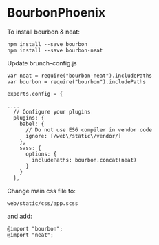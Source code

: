 # BourbonPhoenix

To install bourbon & neat:

~~~~
npm install --save bourbon
npm install --save bourbon-neat
~~~~

Update brunch-config.js
~~~~
var neat = require("bourbon-neat").includePaths
var bourbon = require("bourbon").includePaths 

exports.config = {

....
  // Configure your plugins
  plugins: {
    babel: {
      // Do not use ES6 compiler in vendor code
      ignore: [/web\/static\/vendor/]
    },
    sass: {
      options: {
        includePaths: bourbon.concat(neat) 
      }
    }
  },
~~~~

Change main css file to: 
~~~~
web/static/css/app.scss
~~~~

and add:
~~~~
@import "bourbon";
@import "neat";
~~~~

